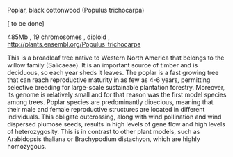 
Poplar, black  cottonwood (Populus trichocarpa)

[ to be done]

485Mb , 19 chromosomes , diploid , http://plants.ensembl.org/Populus_trichocarpa

This is a broadleaf tree native to Western North America that belongs to the willow family (Salicaeae). It is an important source of timber and is deciduous, so each year sheds it leaves. The poplar is a fast growing tree that can reach reproductive maturity in as few as 4-6 years, permitting selective breeding for large-scale sustainable plantation forestry. Moreover, its genome is relatively small and for that reason was the first model species among trees. Poplar species are predominantly dioecious, meaning that their male and female reproductive structures are located in different individuals. This obligate outcrossing, along with wind pollination and wind dispersed plumose seeds, results in high levels of gene flow and high levels of heterozygosity. This is in contrast to other plant models, such as Arabidopsis thaliana or Brachypodium distachyon, which are highly homozygous.

